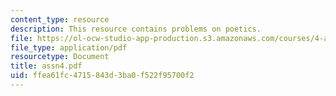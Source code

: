 ```yaml
---
content_type: resource
description: This resource contains problems on poetics.
file: https://ol-ocw-studio-app-production.s3.amazonaws.com/courses/4-a21-stories-without-words-photographing-the-first-year-fall-2006/ffea61fc4715843d3ba0f522f95700f2_assn4.pdf
file_type: application/pdf
resourcetype: Document
title: assn4.pdf
uid: ffea61fc-4715-843d-3ba0-f522f95700f2
---
```


